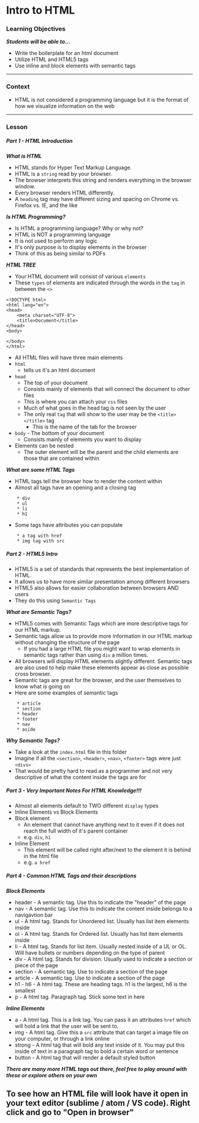 # Intro to HTML 

### Learning Objectives
***Students will be able to...***

* Write the boilerplate for an html document
* Utilize HTML and HTML5 tags
* Use inline and block elements with semantic tags

---
### Context

* HTML is not considered a programming language but it is the format of how we visualize information on the web

---
### Lesson

##### Part 1 - HTML Introduction

***What is HTML***

* HTML stands for Hyper Text Markup Language.
* HTML is a `string` read by your browser. 
* The browser interprets this string and renders everything in the browser window.
* Every browser renders HTML differently.
* A `heading` tag may have different sizing and spacing on Chrome vs. Firefox vs. IE, and the like

***Is HTML Programming?***

* Is HTML a programming language? Why or why not?
* HTML is NOT a programming language
* It is not used to perform any logic
* It's only purpose is to display elements in the browser
* Think of this as being similar to PDFs

***HTML TREE***

* Your HTML document will consist of various `elements`
* These `types` of elements are indicated through the words in the `tag` in between the `<>`

```
<!DOCTYPE html>
<html lang="en">
<head>
	<meta charset="UTF-8">
	<title>Document</title>
</head>
<body>
	
</body>
</html>
```

* All HTML files will have three main elements
* `html` 
	* tells us it's an html document
* `head`
	* The top of your document
	* Consists mainly of elements that will connect the document to other files 
	* This is where you can attach your `css` files
	* Much of what goes in the head tag is not seen by the user
	* The only real `tag` that will show to the user may be the `<title></title>` tag
		* This is the name of the tab for the browser
* `body` - The bottom of your document
	* Consists mainly of elements you want to display
* Elements can be nested
	* The outer element will be the parent and the child elements are those that are contained within

***What are some HTML Tags***

* HTML tags tell the browser how to render the content within
* Almost all tags have an opening and a closing tag

```
	* div
	* ul
	* li
	* h1
```
* Some tags have attributes you can populate

```
	* a tag with href
	* img tag with src
```

##### Part 2 - HTML5 Intro

* HTML5 is a set of standards that represents the best implementation of HTML.
* It allows us to have more similar presentation among different browsers
* HTML5 also allows for easier collaboration between browsers AND users
* They do this using `Semantic Tags`

***What are Semantic Tags?***

* HTML5 comes with Semantic Tags which are more descriptive tags for our HTML markup.
* Semantic tags allow us to provide more information in our HTML markup without changing the structure of the page
	* If you had a large HTML file you might want to wrap elements in semantic tags rather than using `div` a million times.
* All browsers will display HTML elements slightly different. Semantic tags are also used to help make these elements appear as close as possible cross browser.
* Semantic tags are great for the browser, and the user themselves to know what is going on
* Here are some examples of semantic tags

```
	* article
	* section
	* header
	* footer
	* nav
	* aside
```

***Why Semantic Tags?***

* Take a look at the `index.html` file in this folder
* Imagine if all the `<section>`, `<header>`, `<nav>`, `<footer>` tags were just `<divs>`
* That would be pretty hard to read as a programmer and not very descriptive of what the content inside the tags are for


##### Part 3 - Very Important Notes For HTML Knowledge!!!

* Almost all elements default to TWO different `display` types
* Inline Elements vs Block Elements
* Block element
	* An element that cannot have anything next to it even if it does not reach the full width of it's parent container
	* e.g. `div`, `h1`
* Inline Element
	* This element will be called right after/next to the element it is behind in the html file
	* e.g. `a href`
	
##### Part 4 - Common HTML Tags and their descriptions

***Block Elements***

* header - A semantic tag. Use this to indicate the "header" of the page
* nav - A semantic tag. Use this to indicate the content inside belongs to a navigavtion bar
* ul - A html tag. Stands for Unordered list. Usually has list item elements inside
* ol - A html tag. Stands for Ordered list. Usually has list item elements inside
* li - A html tag. Stands for list item. Usually nested inside of a UL or OL. Will have bullets or numbers depending on the type of parent
* div - A html tag. Stands for division. Usually used to indicate a section or piece of the page
* section - A semantic tag. Use to indicate a section of the page
* article - A semantic tag. Use to indicate a section of the page
* h1 - h6 - A html tag. These are heading tags. h1 is the largest, h6 is the smallest
* p - A html tag. Paragraph tag. Stick some text in here

***Inline Elements***

* a - A html tag. This is a link tag. You can pass it an attributes `href` which will hold a link that the user will be sent to.
* img - A html tag. Give this a `src` attribute that can target a image file on your computer, or through a link online
* strong - A html tag that will bold any text inside of it. You may put this inside of text in a paragraph tag to bold a certain word or sentence
* button - A html tag that will render a default styled button

***There are many more HTML tags out there, feel free to play around with these or explore others on your own***

## To see how an HTML file will look have it open in your text editor (sublime / atom / VS code). Right click and go to "Open in browser"